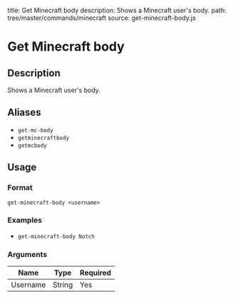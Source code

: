 title: Get Minecraft body
description: Shows a Minecraft user's body.
path: tree/master/commands/minecraft
source: get-minecraft-body.js

# Get Minecraft body

## Description

Shows a Minecraft user's body.

## Aliases

* `get-mc-body`
* `getminecraftbody`
* `getmcbody`

## Usage

### Format

`get-minecraft-body <username>`

### Examples

* `get-minecraft-body Notch`

### Arguments

| Name     | Type   | Required |
|----------|--------|----------|
| Username | String | Yes      |
